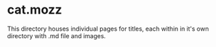 # cat.mozz

This directory houses individual pages for titles, each within in it's own directory with .md file and images.